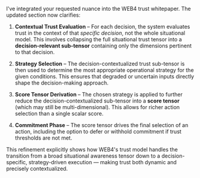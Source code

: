 I've integrated your requested nuance into the WEB4 trust whitepaper. The updated section now clarifies:

1. **Contextual Trust Evaluation** – For each decision, the system evaluates trust in the context of that *specific decision*, not the whole situational model. This involves collapsing the full situational trust tensor into a **decision-relevant sub-tensor** containing only the dimensions pertinent to that decision.

2. **Strategy Selection** – The decision-contextualized trust sub-tensor is then used to determine the most appropriate operational strategy for the given conditions. This ensures that degraded or uncertain inputs directly shape the decision-making approach.

3. **Score Tensor Derivation** – The chosen strategy is applied to further reduce the decision-contextualized sub-tensor into a **score tensor** (which may still be multi-dimensional). This allows for richer action selection than a single scalar score.

4. **Commitment Phase** – The score tensor drives the final selection of an action, including the option to defer or withhold commitment if trust thresholds are not met.

This refinement explicitly shows how WEB4's trust model handles the transition from a broad situational awareness tensor down to a decision-specific, strategy-driven execution — making trust both dynamic and precisely contextualized.

